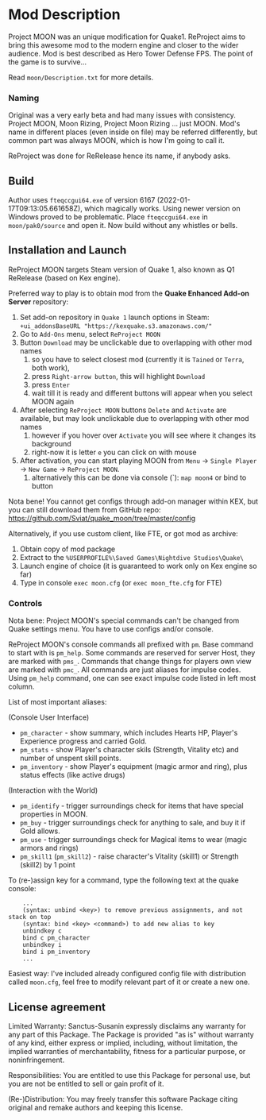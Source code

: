 # Mod Description

Project MOON was an unique modification for Quake1. ReProject aims to bring this awesome mod to the modern engine and closer to the wider audience.
Mod is best described as Hero Tower Defense FPS. The point of the game is to survive...

Read ``moon/Description.txt`` for more details.

### Naming

Original was a very early beta and had many issues with consistency.
Project MOON, Moon Rizing, Project Moon Rizing ... just MOON.
Mod's name in different places (even inside on file) may be referred differently, but common part was always MOON, which is how I'm going to call it.

ReProject was done for ReRelease hence its name, if anybody asks.

## Build

Author uses `fteqccgui64.exe` of version 6167 (2022-01-17T09:13:05.661658Z), which magically works. Using newer version on Windows proved to be problematic. Place `fteqccgui64.exe` in ``moon/pak0/source`` and open it. Now build without any whistles or bells.

## Installation and Launch

ReProject MOON targets Steam version of Quake 1, also known as Q1 ReRelease (based on Kex engine).

Preferred way to play is to obtain mod from the **Quake Enhanced Add-on Server** repository:
1. Set add-on repository in `Quake 1` launch options in Steam: `+ui_addonsBaseURL "https://kexquake.s3.amazonaws.com/"`
2. Go to `Add-Ons` menu, select `ReProject MOON`
3. Button `Download` may be unclickable due to overlapping with other mod names
	1. so you have to select closest mod (currently it is `Tained` or `Terra`, both work),
	2. press `Right-arrow button`, this will highlight `Download`
	3. press `Enter`
	4. wait till it is ready and different buttons will appear when you select MOON again
4. After selecting `ReProject MOON` buttons `Delete` and `Activate` are available, but may look unclickable due to overlapping with other mod names
	1. however if you hover over `Activate` you will see where it changes its background
	2. right-now it is letter `e` you can click on with mouse
5. After activation, you can start playing MOON from `Menu` -> `Single Player` -> `New Game` -> `ReProject MOON`.
	1. alternatively this can be done via console (\`): `map moon4` or bind to button

Nota bene! You cannot get configs through add-on manager within KEX, but you can still download them from GitHub repo: https://github.com/Sviat/quake_moon/tree/master/config

Alternatively, if you use custom client, like FTE, or got mod as archive:
1. Obtain copy of mod package
2. Extract to the `%USERPROFILE%\Saved Games\Nightdive Studios\Quake\`
3. Launch engine of choice (it is guaranteed to work only on Kex engine so far)
4. Type in console `exec moon.cfg` (or `exec moon_fte.cfg` for FTE)

### Controls

Nota bene:
Project MOON's special commands can't be changed from Quake settings menu.
You have to use configs and/or console.

ReProject MOON's console commands all prefixed with `pm`. Base command to start with is `pm_help`.
Some commands are reserved for server Host, they are marked with `pms_`.
Commands that change things for players own view are marked with `pmc_`.
All commands are just aliases for impulse codes. Using `pm_help` command, one can see exact impulse code listed in left most column.

List of most important aliases:

(Console User Interface)
* `pm_character` - show summary, which includes Hearts HP, Player's Experience progress and carried Gold.
* `pm_stats` - show Player's character skils (Strength, Vitality etc) and number of unspent skill points.
* `pm_inventory` - show Player's equipment (magic armor and ring), plus status effects (like active drugs)

(Interaction with the World)
* `pm_identify` - trigger surroundings check for items that have special properties in MOON.
* `pm_buy` - trigger surroundings check for anything to sale, and buy it if Gold allows.
* `pm_use` - trigger surroundings check for Magical items to wear (magic armors and rings)
* `pm_skill1` (`pm_skill2`) - raise character's Vitality (skill1) or Strength (skill2) by 1 point

To (re-)assign key for a command, type the following text at the quake console:
```
	...
	(syntax: unbind <key>) to remove previous assignments, and not stack on top
	(syntax: bind <key> <command>) to add new alias to key
	unbindkey c
	bind c pm_character
	unbindkey i
	bind i pm_inventory
	...
```

Easiest way:
I've included already configured config file with distribution called `moon.cfg`, feel free to modify relevant part of it or create a new one.

## License agreement

Limited Warranty:
Sanctus-Susanin expressly disclaims any warranty for any part of this Package.
The Package is provided "as is" without warranty of any kind, either express or implied, including, without limitation, the implied warranties of merchantability, fitness for a particular purpose, or noninfringement.

Responsibilities:
You are entitled to use this Package for personal use, but you are not be entitled to sell or gain profit of it.

(Re-)Distribution:
You may freely transfer this software Package citing original and remake authors and keeping this license.